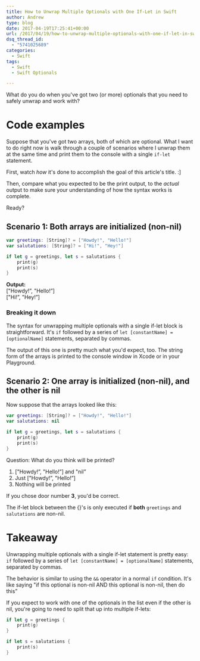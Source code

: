 ```yaml
---
title: How to Unwrap Multiple Optionals with One If-Let in Swift
author: Andrew
type: blog
date: 2017-04-19T17:25:41+00:00
url: /2017/04/19/how-to-unwrap-multiple-optionals-with-one-if-let-in-swift/
dsq_thread_id:
  - "5741025689"
categories:
  - Swift
tags:
  - Swift
  - Swift Optionals

---
```

What do you do when you've got two (or more) optionals that you need to safely unwrap and work with?

# Code examples

Suppose that you've got two arrays, both of which are optional. What I want to do right now is walk through a couple of scenarios where I unwrap them at the same time and print them to the console with a single `if-let` statement.

First, watch _how_ it's done to accomplish the goal of this article's title. :]

Then, compare what you expected to be the print output, to the _actual_ output to make sure your understanding of how the syntax works is complete.

Ready?

## Scenario 1: Both arrays are initialized (non-nil)

```swift
var greetings: [String]? = ["Howdy!", "Hello!"]
var salutations: [String]? = ["Hi!", "Hey!"]
```

```swift
if let g = greetings, let s = salutations {
    print(g)
    print(s)
}
```

**Output:**  
["Howdy!&#8221;, "Hello!&#8221;]  
["Hi!&#8221;, "Hey!&#8221;]

### Breaking it down

The syntax for unwrapping multiple optionals with a single if-let block is straightforward. It's `if` followed by a series of `let [constantName] = [optionalName]` statements, separated by commas.

The output of this one is pretty much what you'd expect, too. The string form of the arrays is printed to the console window in Xcode or in your Playground.

## Scenario 2: One array is initialized (non-nil), and the other is nil

Now suppose that the arrays looked like this:

```swift
var greetings: [String]? = ["Howdy!", "Hello!"]
var salutations: nil
```

```swift
if let g = greetings, let s = salutations {
    print(g)
    print(s)
}
```

Question: What do you think will be printed?

1) ["Howdy!&#8221;, "Hello!&#8221;] and "nil&#8221;  
2) Just ["Howdy!&#8221;, "Hello!&#8221;]  
3) Nothing will be printed

If you chose door number **3**, you'd be correct.

The if-let block between the {}'s is only executed if **both** `greetings` and `salutations` are non-nil.

# Takeaway

Unwrapping multiple optionals with a single if-let statement is pretty easy: `if` followed by a series of `let [constantName] = [optionalName]` statements, separated by commas.

The behavior is similar to using the `&&` operator in a normal `if` condition. It's like saying "if this optional is non-nil AND this optional is non-nil, then do this&#8221;

If you expect to work with one of the optionals in the list even if the other is nil, you're going to need to split that up into multiple if-lets:

```swift
if let g = greetings {
    print(g)
}

if let s = salutations {
    print(s)
}
```